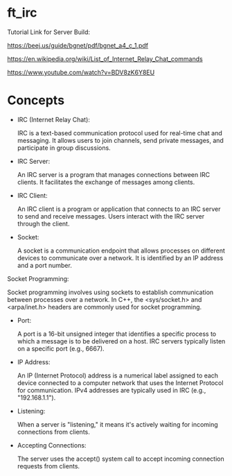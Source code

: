 # ft_irc

Tutorial Link for Server Build:

https://beej.us/guide/bgnet/pdf/bgnet_a4_c_1.pdf

https://en.wikipedia.org/wiki/List_of_Internet_Relay_Chat_commands

https://www.youtube.com/watch?v=BDV8zK6Y8EU


# Concepts

- IRC (Internet Relay Chat):

  IRC is a text-based communication protocol used for real-time chat and messaging.
  It allows users to join channels, send private messages, and participate in group discussions.


- IRC Server:

  An IRC server is a program that manages connections between IRC clients. It facilitates the exchange of messages among clients.

- IRC Client:

  An IRC client is a program or application that connects to an IRC server to send and receive messages. Users interact with the IRC server through the client.

- Socket:

  A socket is a communication endpoint that allows processes on different devices to communicate over a network. It is identified by an IP address and a port number.

Socket Programming:

  Socket programming involves using sockets to establish communication between processes over a network. In C++, the <sys/socket.h> and <arpa/inet.h> headers are commonly used for socket programming.

- Port:

  A port is a 16-bit unsigned integer that identifies a specific process to which a message is to be delivered on a host. IRC servers typically listen on a specific port (e.g., 6667).

- IP Address:

  An IP (Internet Protocol) address is a numerical label assigned to each device connected to a computer network that uses the Internet Protocol for communication. IPv4 addresses are typically used in IRC (e.g., "192.168.1.1").

- Listening:

  When a server is "listening," it means it's actively waiting for incoming connections from clients.

- Accepting Connections:

  The server uses the accept() system call to accept incoming connection requests from clients.
